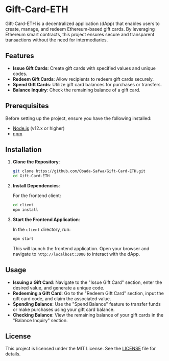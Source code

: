 # Gift-Card-ETH

Gift-Card-ETH is a decentralized application (dApp) that enables users to create, manage, and redeem Ethereum-based gift cards. By leveraging Ethereum smart contracts, this project ensures secure and transparent transactions without the need for intermediaries.

## Features

- **Issue Gift Cards**: Create gift cards with specified values and unique codes.
- **Redeem Gift Cards**: Allow recipients to redeem gift cards securely.
- **Spend Gift Cards**: Utilize gift card balances for purchases or transfers.
- **Balance Inquiry**: Check the remaining balance of a gift card.

## Prerequisites

Before setting up the project, ensure you have the following installed:

- [Node.js](https://nodejs.org/) (v12.x or higher)
- [npm](https://www.npmjs.com/)

## Installation

1. **Clone the Repository**:

   ```bash
   git clone https://github.com/Obada-Safwa/Gift-Card-ETH.git
   cd Gift-Card-ETH
   ```

2. **Install Dependencies**:

   For the frontend client:

   ```bash
   cd client
   npm install
   ```

3. **Start the Frontend Application**:

   In the `client` directory, run:

   ```bash
   npm start
   ```

   This will launch the frontend application. Open your browser and navigate to `http://localhost:3000` to interact with the dApp.

## Usage

- **Issuing a Gift Card**: Navigate to the "Issue Gift Card" section, enter the desired value, and generate a unique code.
- **Redeeming a Gift Card**: Go to the "Redeem Gift Card" section, input the gift card code, and claim the associated value.
- **Spending Balance**: Use the "Spend Balance" feature to transfer funds or make purchases using your gift card balance.
- **Checking Balance**: View the remaining balance of your gift cards in the "Balance Inquiry" section.

## License

This project is licensed under the MIT License. See the [LICENSE](LICENSE) file for details.
